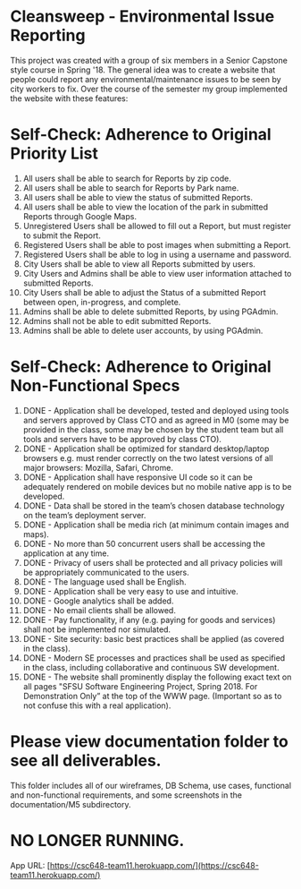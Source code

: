 # Cleansweep - Environmental Issue Reporting

This project was created with a group of six members in a Senior Capstone style course in Spring '18.  The general idea was to create a website that people could report any environmental/maintenance issues to be seen by city workers to fix.  Over the course of the semester my group implemented the website with these features:

# Self-Check: Adherence to Original Priority List
1.	All users shall be able to search for Reports by zip code.
2.	All users shall be able to search for Reports by Park name.
3.	All users shall be able to view the status of submitted Reports.
4.	All users shall be able to view the location of the park in submitted Reports through Google Maps.
5.	Unregistered Users shall be allowed to fill out a Report, but must register to submit the Report.
6.	Registered Users shall be able to post images when submitting a Report.
7.	Registered Users shall be able to log in using a username and password.
8.	City Users shall be able to view all Reports submitted by users.
9.	City Users and Admins shall be able to view user information attached to submitted Reports.
10.	City Users shall be able to adjust the Status of a submitted Report between open, in-progress, and complete.
11.	Admins shall be able to delete submitted Reports, by using PGAdmin.
12.	Admins shall not be able to edit submitted Reports.
13.	Admins shall be able to delete user accounts, by using PGAdmin.


# Self-Check: Adherence to Original Non-Functional Specs
1.	DONE - Application shall be developed, tested and deployed using tools and servers approved by Class CTO and as agreed in M0 (some may be provided in the class, some may be chosen by the student team but all tools and servers have to be approved by class CTO).
2.	DONE - Application shall be optimized for standard desktop/laptop browsers e.g. must render correctly on the two latest versions of all major browsers: Mozilla, Safari, Chrome. 
3.	DONE - Application shall have responsive UI code so it can be adequately rendered on mobile devices but no mobile native app is to be developed.
4.	DONE - Data shall be stored in the team’s chosen database technology on the team’s deployment server.
5.	DONE - Application shall be media rich (at minimum contain images and maps).
6.	DONE - No more than 50 concurrent users shall be accessing the application at any time.
7.	DONE - Privacy of users shall be protected and all privacy policies will be appropriately communicated to the users.
8.	DONE - The language used shall be English. 
9.	DONE - Application shall be very easy to use and intuitive. 
10.	DONE - Google analytics shall be added.
11.	DONE - No email clients shall be allowed.
12.	DONE - Pay functionality, if any (e.g. paying for goods and services) shall not be implemented nor simulated.
13.	DONE - Site security: basic best practices shall be applied (as covered in the class).
14.	DONE - Modern SE processes and practices shall be used as specified in the class, including collaborative and continuous SW development.
15.	DONE - The website shall prominently display the following exact text on all pages "SFSU Software Engineering Project, Spring 2018.  For Demonstration Only” at the top of the WWW page. (Important so as to not confuse this with a real application).


# Please view documentation folder to see all deliverables.
This folder includes all of our wireframes, DB Schema, use cases, functional and non-functional requirements, and some screenshots in the documentation/M5 subdirectory.








# NO LONGER RUNNING.
App URL: [https://csc648-team11.herokuapp.com/](https://csc648-team11.herokuapp.com/)


